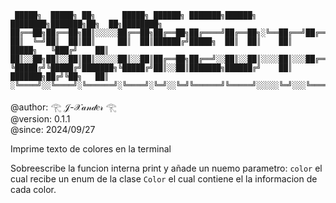 ```
 █████╗  █████╗ ██╗      █████╗ ██████╗ ███████╗██████╗  ████████╗███████╗██╗  ██╗████████╗
██╔══██╗██╔══██╗██║░░░░░██╔══██╗██╔══██╗██╔════╝██╔══██╗░╚══██╔══╝██╔════╝╚██╗██╔╝╚══██╔══╝
██║  ╚═╝██║  ██║██║     ██║  ██║██████╔╝█████╗  ██║  ██║    ██║   █████╗   ╚███╔╝    ██║   
██║░░██╗██║░░██║██║░░░░░██║░░██║██╔══██╗██╔══╝░░██║░░██║░░░░██║░░░██╔══╝░░░██╔██╗░░░░██║░░░
╚█████╔╝╚█████╔╝███████╗╚█████╔╝██║░░██║███████╗██████╔╝    ██║   ███████╗██╔╝╚██╗   ██║   
░╚════╝░░╚════╝░╚══════╝░╚════╝░╚═╝░░╚═╝╚══════╝╚═════╝░░░░░╚═╝░░░╚══════╝╚═╝░░╚═╝░░░╚═╝░░░
```

@author: 𓂀 𝒥-𝒳𝒶𝓃𝒹𝑒𝓇 𓂀<br>
@version: 0.1.1<br>
@since:  2024/09/27

Imprime texto de colores en la terminal

Sobreescribe la funcion interna print y añade un nuemo parametro: `color` el cual recibe un enum de la clase `Color` el cual contiene el la informacion de cada color.
